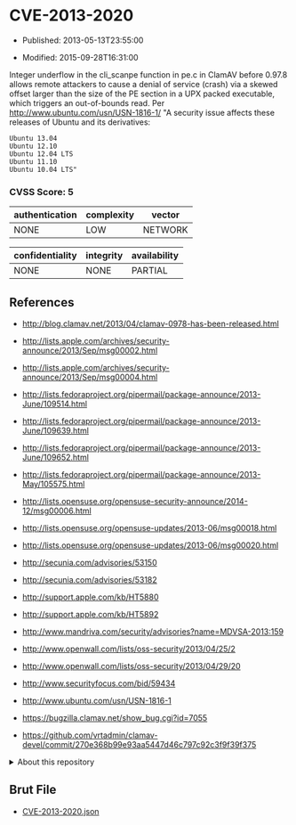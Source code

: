 # CVE-2013-2020

- Published: 2013-05-13T23:55:00

- Modified: 2015-09-28T16:31:00

Integer underflow in the cli_scanpe function in pe.c in ClamAV before 0.97.8 allows remote attackers to cause a denial of service (crash) via a skewed offset larger than the size of the PE section in a UPX packed executable, which triggers an out-of-bounds read. Per http://www.ubuntu.com/usn/USN-1816-1/
"A security issue affects these releases of Ubuntu and its derivatives:

    Ubuntu 13.04
    Ubuntu 12.10
    Ubuntu 12.04 LTS
    Ubuntu 11.10
    Ubuntu 10.04 LTS"

### CVSS Score: **5**

| authentication | complexity | vector |
| --- | --- | --- |
| NONE | LOW | NETWORK |

| confidentiality | integrity | availability |
| --- | --- | --- |
| NONE | NONE | PARTIAL |

## References

* http://blog.clamav.net/2013/04/clamav-0978-has-been-released.html

* http://lists.apple.com/archives/security-announce/2013/Sep/msg00002.html

* http://lists.apple.com/archives/security-announce/2013/Sep/msg00004.html

* http://lists.fedoraproject.org/pipermail/package-announce/2013-June/109514.html

* http://lists.fedoraproject.org/pipermail/package-announce/2013-June/109639.html

* http://lists.fedoraproject.org/pipermail/package-announce/2013-June/109652.html

* http://lists.fedoraproject.org/pipermail/package-announce/2013-May/105575.html

* http://lists.opensuse.org/opensuse-security-announce/2014-12/msg00006.html

* http://lists.opensuse.org/opensuse-updates/2013-06/msg00018.html

* http://lists.opensuse.org/opensuse-updates/2013-06/msg00020.html

* http://secunia.com/advisories/53150

* http://secunia.com/advisories/53182

* http://support.apple.com/kb/HT5880

* http://support.apple.com/kb/HT5892

* http://www.mandriva.com/security/advisories?name=MDVSA-2013:159

* http://www.openwall.com/lists/oss-security/2013/04/25/2

* http://www.openwall.com/lists/oss-security/2013/04/29/20

* http://www.securityfocus.com/bid/59434

* http://www.ubuntu.com/usn/USN-1816-1

* https://bugzilla.clamav.net/show_bug.cgi?id=7055

* https://github.com/vrtadmin/clamav-devel/commit/270e368b99e93aa5447d46c797c92c3f9f39f375

<details>
<summary>About this repository</summary> 

  This repository is part of the project [Live Hack CVE](https://github.com/Live-Hack-CVE). Main website can be found [www.live-hack.org](https://www.live-hack.org) 
  
  Made by [Sn0wAlice](https://github.com/Sn0wAlice) for the people that care about security and need to have a feed of the latest CVEs. Hope you enjoy it, don't forget to star the repo and follow me on [Twitter](https://twitter.com/Sn0wAlice) and [Github](https://github.com/Sn0wAlice). And that is my [personnal website](https://www.alice-snow.me/)

  - [Home Page](https://github.com/Live-Hack-CVE)
  - [Framework](https://github.com/Live-Hack-CVE/cve-framework)
  - [CVE database](https://github.com/Live-Hack-CVE/full_database)
  - [Changelog](https://github.com/Live-Hack-CVE/Changelog)
</details>

## Brut File

* [CVE-2013-2020.json](https://raw.githubusercontent.com/Live-Hack-CVE/full_database/main/cves/2013/CVE-2013-2020.json)

